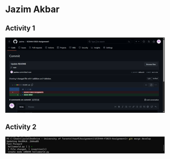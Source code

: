 # Jazim Akbar

## Activity 1

![Screenshot of Activity 1](screenshots/Activity1.png)

## Activity 2

![Screenshot of Activity 2](screenshots/Activity2.png)